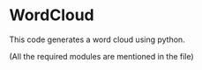 # WordCloud
This code generates a word cloud using python.

(All the required modules are mentioned in the file)
